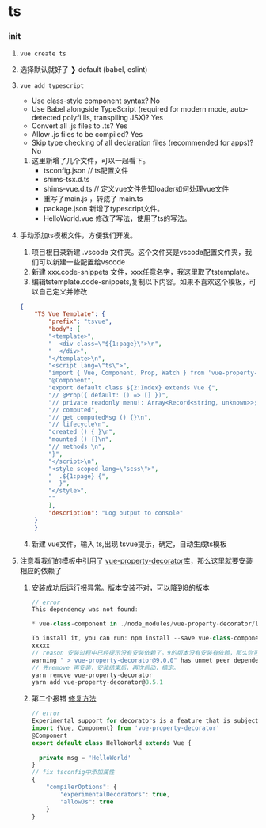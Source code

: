 # ts

### init
1. ```vue create ts```
2. 选择默认就好了 ❯ default (babel, eslint)
3. ```vue add typescript```
    - Use class-style component syntax? No  
    - Use Babel alongside TypeScript (required for modern mode, auto-detected polyfi
lls, transpiling JSX)? Yes
    - Convert all .js files to .ts? Yes
    - Allow .js files to be compiled? Yes
    - Skip type checking of all declaration files (recommended for apps)? No    
    1. 这里新增了几个文件，可以一起看下。
        - tsconfig.json // ts配置文件
        - shims-tsx.d.ts
        - shims-vue.d.ts // 定义vue文件告知loader如何处理vue文件
        - 重写了main.js ，转成了 main.ts
        - package.json 新增了typescript文件。
        - HelloWorld.vue 修改了写法，使用了ts的写法。
4. 手动添加ts模板文件，方便我们开发。
    1. 项目根目录新建 .vscode 文件夹。这个文件夹是vscode配置文件夹，我们可以新建一些配置给vscode
    2. 新建 xxx.code-snippets 文件，xxx任意名字，我这里取了tstemplate。
    3. 编辑tstemplate.code-snippets,复制以下内容。如果不喜欢这个模板，可以自己定义并修改      
    ```json
    {
        "TS Vue Template": {
            "prefix": "tsvue",
            "body": [
            "<template>",
            "  <div class=\"${1:page}\">\n",
            "  </div>",
            "</template>\n",
            "<script lang=\"ts\">",
            "import { Vue, Component, Prop, Watch } from 'vue-property-decorator';",
            "@Component",
            "export default class ${2:Index} extends Vue {",
            "// @Prop({ default: () => [] })",
            "// private readonly menu!: Array<Record<string, unknown>>;\n",
            "// computed",
            "// get computedMsg () {}\n",
            "// lifecycle\n",
            "created () { }\n",
            "mounted () {}\n",
            "// methods \n",
            "}",
            "</script>\n",
            "<style scoped lang=\"scss\">",
            "  .${1:page} {",
            "  }",
            "</style>",
            ""
            ],
            "description": "Log output to console"
        }
        }
    ```
    4. 新建 vue文件，输入 ts,出现 tsvue提示，确定，自动生成ts模板

5. 注意看我们的模板中引用了 [vue-property-decorator](https://github.com/kaorun343/vue-property-decorator)库，那么这里就要安装相应的依赖了
    1. 安装成功后运行报异常。版本安装不对，可以降到8的版本
        ```js
        // error
        This dependency was not found:

        * vue-class-component in ./node_modules/vue-property-decorator/lib/vue-property-decorator.js

        To install it, you can run: npm install --save vue-class-component
        xxxxx
        // reason 安装过程中已经提示没有安装依赖了。9的版本没有安装有依赖，那么你可以自己安装 8的版本，之前我开发自动安装了 8.5.1 ，那么就重新装一下8
        warning " > vue-property-decorator@9.0.0" has unmet peer dependency "vue-class-component@*".
        // 先remove 再安装，安装结束后，再次启动，搞定。
        yarn remove vue-property-decorator
        yarn add vue-property-decorator@8.5.1
        ```
    2. 第二个报错 [修复方法](https://stackoverflow.com/questions/38271273/experimental-decorators-warning-in-typescript-compilation)
        ```js
        // error
        Experimental support for decorators is a feature that is subject to change in a future release. Set the 'experimentalDecorators' option in your 'tsconfig' or 'jsconfig' to remove this warning.
        import {Vue, Component} from 'vue-property-decorator'
        @Component
        export default class HelloWorld extends Vue {
                                      ^
          private msg = 'HelloWorld'
        }
        // fix tsconfig中添加属性
        {
            "compilerOptions": {
                "experimentalDecorators": true,
                "allowJs": true
            }
        }
        ```